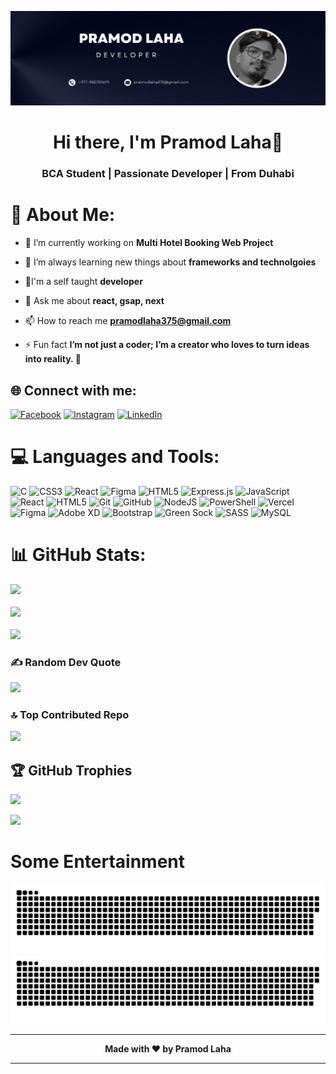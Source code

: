 ![logo](https://github.com/pramodlaha08/pramodlaha08/blob/main/coverphoto.png)
<h1 align="center">Hi there, I'm Pramod Laha👋</h1>
<h3 align="center">BCA Student | Passionate Developer | From Duhabi</h3>

# 💫 About Me:
- 🔭 I’m currently working on **Multi Hotel Booking Web Project**

- 🌱 I’m always learning new things about **frameworks and technolgoies**

- 👯I'm a self taught **developer**

- 💬 Ask me about **react, gsap, next** 

- 📫 How to reach me **pramodlaha375@gmail.com**

- ⚡ Fun fact **I’m not just a coder; I’m a creator who loves to turn ideas into reality. 🚀**

## 🌐 Connect with me:
[![Facebook](https://img.shields.io/badge/Facebook-%231877F2.svg?logo=Facebook&logoColor=white)](https://www.facebook.com/profile.php?id=61559807057926) [![Instagram](https://img.shields.io/badge/Instagram-%23E4405F.svg?logo=Instagram&logoColor=white)](https://www.instagram.com/pramodlaha08/) [![LinkedIn](https://img.shields.io/badge/LinkedIn-%230077B5.svg?logo=linkedin&logoColor=white)](https://www.linkedin.com/in/pramod-laha-2869552b5/) 

# 💻 Languages and Tools:
![C](https://img.shields.io/badge/c-%2300599C.svg?style=for-the-badge&logo=c&logoColor=white) ![CSS3](https://img.shields.io/badge/css3-%231572B6.svg?style=for-the-badge&logo=css3&logoColor=white) ![React](https://img.shields.io/badge/react-%2320232a.svg?style=for-the-badge&logo=react&logoColor=%2361DAFB) ![Figma](https://img.shields.io/badge/figma-%23F24E1E.svg?style=for-the-badge&logo=figma&logoColor=white) ![HTML5](https://img.shields.io/badge/html5-%23E34F26.svg?style=for-the-badge&logo=html5&logoColor=white) ![Express.js](https://img.shields.io/badge/express.js-%23404d59.svg?style=for-the-badge&logo=express&logoColor=%2361DAFB) ![JavaScript](https://img.shields.io/badge/javascript-%23323330.svg?style=for-the-badge&logo=javascript&logoColor=%23F7DF1E) ![React](https://img.shields.io/badge/react-%2320232a.svg?style=for-the-badge&logo=react&logoColor=%2361DAFB) ![HTML5](https://img.shields.io/badge/html5-%23E34F26.svg?style=for-the-badge&logo=html5&logoColor=white) ![Git](https://img.shields.io/badge/git-%23F05033.svg?style=for-the-badge&logo=git&logoColor=white) ![GitHub](https://img.shields.io/badge/github-%23121011.svg?style=for-the-badge&logo=github&logoColor=white) ![NodeJS](https://img.shields.io/badge/node.js-6DA55F?style=for-the-badge&logo=node.js&logoColor=white) ![PowerShell](https://img.shields.io/badge/PowerShell-%235391FE.svg?style=for-the-badge&logo=powershell&logoColor=white) ![Vercel](https://img.shields.io/badge/vercel-%23000000.svg?style=for-the-badge&logo=vercel&logoColor=white) ![Figma](https://img.shields.io/badge/figma-%23F24E1E.svg?style=for-the-badge&logo=figma&logoColor=white) ![Adobe XD](https://img.shields.io/badge/Adobe%20XD-470137?style=for-the-badge&logo=Adobe%20XD&logoColor=#FF61F6) ![Bootstrap](https://img.shields.io/badge/bootstrap-%238511FA.svg?style=for-the-badge&logo=bootstrap&logoColor=white) ![Green Sock](https://img.shields.io/badge/green%20sock-88CE02?style=for-the-badge&logo=greensock&logoColor=white) ![SASS](https://img.shields.io/badge/SASS-hotpink.svg?style=for-the-badge&logo=SASS&logoColor=white) ![MySQL](https://img.shields.io/badge/mysql-4479A1.svg?style=for-the-badge&logo=mysql&logoColor=white)

# 📊 GitHub Stats:
![](https://github-readme-stats.vercel.app/api?username=pramodlaha08&theme=tokyonight&bg_color=00000000&hide_border=false&include_all_commits=true&count_private=true&show_icons=true&locale&show=prs_merged,prs_merged_percentage&rank_icon=github
)<br/><br/>
![](https://github-readme-streak-stats.herokuapp.com/?user=pramodlaha08&theme=default&bg_color=00000000&hide_border=false&text_bold=true)<br/><br/>
![](https://github-readme-stats.vercel.app/api/top-langs/?username=pramodlaha08&theme=tokyonight&bg_color=00000000&hide_border=false&include_all_commits=false&count_private=true&layout=compact&text_bold=true)

### ✍️ Random Dev Quote
![](https://quotes-github-readme.vercel.app/api?type=horizontal&theme=tokyonight&bg_color=00000000&text_bold=true)

### 🔝 Top Contributed Repo
![](https://github-contributor-stats.vercel.app/api?username=pramodlaha08&limit=5&theme=tokyonight&bg_color=00000000&combine_all_yearly_contributions=true&show_icons=true&locale)

## 🏆 GitHub Trophies
![](https://github-profile-trophy.vercel.app/?username=pramodlaha08&theme=radical&no-frame=false&no-bg=false&margin-w=4) <br/>

[![](https://visitcount.itsvg.in/api?id=pramodlaha08&icon=7&color=6)](https://visitcount.itsvg.in)

# Some Entertainment
![github contribution grid snake animation](https://raw.githubusercontent.com/pramodlaha08/pramodlaha08/output/github-contribution-grid-snake-dark.svg#gh-dark-mode-only)
![github contribution grid snake animation](https://raw.githubusercontent.com/pramodlaha08/pramodlaha08/output/github-contribution-grid-snake.svg#gh-light-mode-only)

---
<p align="center"><strong>Made with ❤️ by Pramod Laha</strong></p>

---
